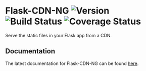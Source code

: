 # Flask-CDN-NG ![Version][Version] ![Build Status][Build] ![Coverage Status][Coverage]

[Version]: https://img.shields.io/pypi/v/flask-cdn-ng.svg
[Build]: https://travis-ci.org/s-m-i-t-a/flask-cdn-ng.png
[Coverage]: https://coveralls.io/repos/s-m-i-t-a/flask-cdn-ng/badge.svg

Serve the static files in your Flask app from a CDN.

## Documentation
The latest documentation for Flask-CDN-NG can be found [here](https://flask-cdn-ng.readthedocs.org/en/latest/).
